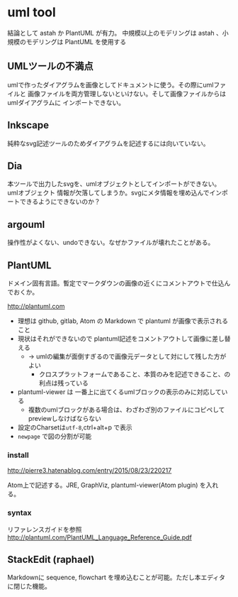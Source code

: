 # uml tool

結論として astah か PlantUML が有力。
中規模以上のモデリングは astah 、小規模のモデリングは PlantUML を使用する

## UMLツールの不満点

umlで作ったダイアグラムを画像としてドキュメントに使う。その際にumlファイルと
画像ファイルを両方管理しないといけない。そして画像ファイルからはumlダイアグラムに
インポートできない。

## Inkscape

純粋なsvg記述ツールのためダイアグラムを記述するには向いていない。

## Dia

本ツールで出力したsvgを、umlオブジェクトとしてインポートができない。umlオブジェクト
情報が欠落してしまうか。svgにメタ情報を埋め込んでインポートできるようにできないのか？

## argouml

操作性がよくない、undoできない。なぜかファイルが壊れたことがある。

## PlantUML
ドメイン固有言語。暫定でマークダウンの画像の近くにコメントアウトで仕込んでおくか。

<!---
コメントアウト
-->

http://plantuml.com

- 理想は github, gitlab, Atom の Markdown で plantuml が画像で表示されること
- 現状はそれができないので plantuml記述をコメントアウトして画像に差し替える
  - -> umlの編集が面倒すぎるので画像元データとして対にして残した方がよい
    - クロスプラットフォームであること、本質のみを記述できること、の利点は残っている
- plantuml-viewer は 一番上に出てくるumlブロックの表示のみに対応している
  - 複数のumlブロックがある場合は、わざわざ別のファイルにコピペしてpreviewしなけばならない
- 設定のCharsetは`utf-8`,ctrl+alt+p で表示
- `newpage` で図の分割が可能

### install

http://pierre3.hatenablog.com/entry/2015/08/23/220217

Atom上で記述する。JRE, GraphViz, plantuml-viewer(Atom plugin) を入れる。

### syntax

リファレンスガイドを参照
http://plantuml.com/PlantUML_Language_Reference_Guide.pdf

## StackEdit (raphael)
Markdownに sequence, flowchart を埋め込むことが可能。ただし本エディタに閉じた機能。
